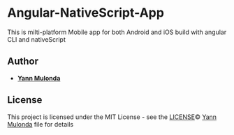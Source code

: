 # Angular-NativeScript-App
This is milti-platform Mobile app for both Android and iOS build with angular CLI and nativeScript 

## Author

* **[Yann Mulonda](https://github.com/YannMjl)** 

## License

This project is licensed under the MIT License - see the [LICENSE](LICENSE)© [Yann Mulonda](https://github.com/YannMjl) file for details
